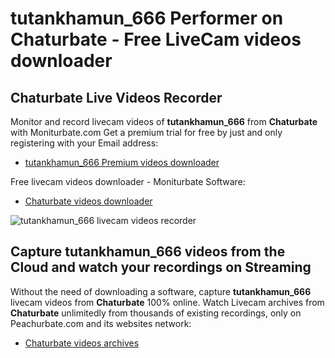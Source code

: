 # tutankhamun_666 Performer on Chaturbate - Free LiveCam videos downloader

## Chaturbate Live Videos Recorder

Monitor and record livecam videos of **tutankhamun_666** from **Chaturbate** with Moniturbate.com
Get a premium trial for free by just and only registering with your Email address:
* [tutankhamun_666 Premium videos downloader](https://moniturbate.com/request-demo-licence-key.html)

Free livecam videos downloader - Moniturbate Software:
* [Chaturbate videos downloader](https://moniturbate.com/moniturbate-download-software.html)

![tutankhamun_666 livecam videos recorder](https://peachurnet.com/templates/moniturbate-software.png)


## Capture tutankhamun_666 videos from the Cloud and watch your recordings on Streaming

Without the need of downloading a software, capture **tutankhamun_666** livecam videos from **Chaturbate** 100% online.
Watch Livecam archives from **Chaturbate** unlimitedly from thousands of existing recordings, only on Peachurbate.com and its websites network:
* [Chaturbate videos archives](https://peachurnet.com/)